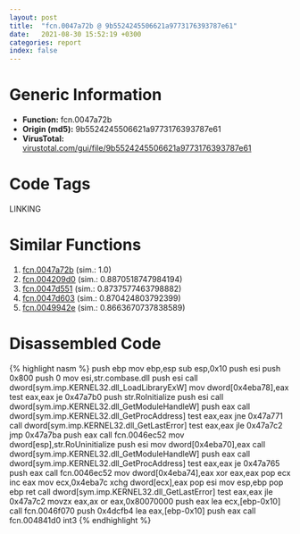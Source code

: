 ```yaml
---
layout: post
title:  "fcn.0047a72b @ 9b5524245506621a9773176393787e61"
date:   2021-08-30 15:52:19 +0300
categories: report
index: false
---
```


# Generic Information
- **Function:** fcn.0047a72b
- **Origin (md5):** 9b5524245506621a9773176393787e61
- **VirusTotal:** [virustotal.com/gui/file/9b5524245506621a9773176393787e61][virustotal_ref]

# Code Tags
<span class="tag" id="LINKING">LINKING</span>


# Similar Functions

1. [fcn.0047a72b][similar_1_ref] (sim.: 1.0)
2. [fcn.004209d0][similar_2_ref] (sim.: 0.8870518747984194)
3. [fcn.0047d551][similar_3_ref] (sim.: 0.8737577463798882)
4. [fcn.0047d603][similar_4_ref] (sim.: 0.870424803792399)
5. [fcn.0049942e][similar_5_ref] (sim.: 0.8663670737838589)


# Disassembled Code

{% highlight nasm %}
push ebp
mov ebp,esp
sub esp,0x10
push esi
push 0x800
push 0
mov esi,str.combase.dll
push esi
call dword[sym.imp.KERNEL32.dll_LoadLibraryExW]
mov dword[0x4eba78],eax
test eax,eax
je 0x47a7b0
push str.RoInitialize
push esi
call dword[sym.imp.KERNEL32.dll_GetModuleHandleW]
push eax
call dword[sym.imp.KERNEL32.dll_GetProcAddress]
test eax,eax
jne 0x47a771
call dword[sym.imp.KERNEL32.dll_GetLastError]
test eax,eax
jle 0x47a7c2
jmp 0x47a7ba
push eax
call fcn.0046ec52
mov dword[esp],str.RoUninitialize
push esi
mov dword[0x4eba70],eax
call dword[sym.imp.KERNEL32.dll_GetModuleHandleW]
push eax
call dword[sym.imp.KERNEL32.dll_GetProcAddress]
test eax,eax
je 0x47a765
push eax
call fcn.0046ec52
mov dword[0x4eba74],eax
xor eax,eax
pop ecx
inc eax
mov ecx,0x4eba7c
xchg dword[ecx],eax
pop esi
mov esp,ebp
pop ebp
ret 
call dword[sym.imp.KERNEL32.dll_GetLastError]
test eax,eax
jle 0x47a7c2
movzx eax,ax
or eax,0x80070000
push eax
lea ecx,[ebp-0x10]
call fcn.0046f070
push 0x4dcfb4
lea eax,[ebp-0x10]
push eax
call fcn.004841d0
int3 
{% endhighlight %}


[similar_1_ref]: /report/fcn.0047a72b@27ac6b5c7fa1ad11790cdc733c25a701
[similar_2_ref]: /report/fcn.004209d0@065d95e046989885ac0aa05648eeda39
[similar_3_ref]: /report/fcn.0047d551@843c4207147f5bab0e104024677fd9ec
[similar_4_ref]: /report/fcn.0047d603@ba63c5f75a2177720b184529dbf918cf
[similar_5_ref]: /report/fcn.0049942e@94f83197373b17ab8b5225c0900d14de
[virustotal_ref]: https://www.virustotal.com/gui/file/9b5524245506621a9773176393787e61